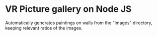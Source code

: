 # VR Picture gallery on Node JS

Automatically generates paintings on walls from the "images" directory, keeping relevant ratios of the images.
